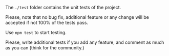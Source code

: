 The `./test` folder contains the unit tests of the project.

Please, note that no bug fix, additional feature or any change will be accepted if not 100% of the tests pass.

Use `npm test` to start testing.

Please, write additional tests if you add any feature, and comment as much as you can (think for the community.)